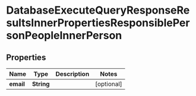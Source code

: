 

# DatabaseExecuteQueryResponseResultsInnerPropertiesResponsiblePersonPeopleInnerPerson


## Properties

| Name | Type | Description | Notes |
|------------ | ------------- | ------------- | -------------|
|**email** | **String** |  |  [optional] |



